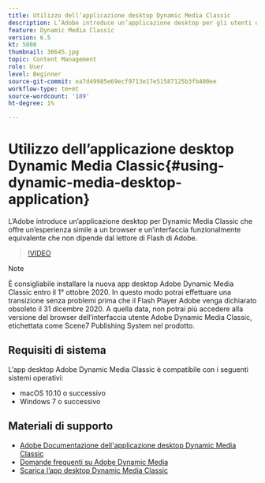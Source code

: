 ```yaml
---
title: Utilizzo dell’applicazione desktop Dynamic Media Classic
description: L’Adobe introduce un’applicazione desktop per gli utenti di Dynamic Media Classic che non si basano più sulla tecnologia di Flash Adobe nel browser.
feature: Dynamic Media Classic
version: 6.5
kt: 5808
thumbnail: 36645.jpg
topic: Content Management
role: User
level: Beginner
source-git-commit: ea7d49985e69ecf9713e17e51587125b3fb400ee
workflow-type: tm+mt
source-wordcount: '189'
ht-degree: 1%

---
```



# Utilizzo dell’applicazione desktop Dynamic Media Classic{#using-dynamic-media-desktop-application}

L’Adobe introduce un’applicazione desktop per Dynamic Media Classic che offre un’esperienza simile a un browser e un’interfaccia funzionalmente equivalente che non dipende dal lettore di Flash di Adobe.

>[!VIDEO](https://video.tv.adobe.com/v/36645/?quality=12&learn=on)

>[!NOTE]
>
> È consigliabile installare la nuova app desktop Adobe Dynamic Media Classic entro il 1° ottobre 2020. In questo modo potrai effettuare una transizione senza problemi prima che il Flash Player Adobe venga dichiarato obsoleto il 31 dicembre 2020. A quella data, non potrai più accedere alla versione del browser dell’interfaccia utente Adobe Dynamic Media Classic, etichettata come Scene7 Publishing System nel prodotto.

## Requisiti di sistema

L’app desktop Adobe Dynamic Media Classic è compatibile con i seguenti sistemi operativi:

* macOS 10.10 o successivo
* Windows 7 o successivo

## Materiali di supporto

* [Adobe Documentazione dell&#39;applicazione desktop Dynamic Media Classic](https://experienceleague.adobe.com/docs/dynamic-media-classic/using/intro/dynamic-media-classic-desktop-app.html)
* [Domande frequenti su Adobe Dynamic Media](https://experienceleague.adobe.com/docs/dynamic-media-classic/using/new-ui-2020.html)
* [Scarica l’app desktop Dynamic Media Classic](https://experienceleague.adobe.com/docs/dynamic-media-classic/using/new-ui-2020.html)